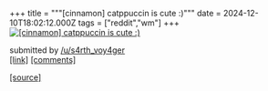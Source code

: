 +++
title = """[cinnamon] catppuccin is cute :)"""
date = 2024-12-10T18:02:12.000Z
tags = ["reddit","wm"]
+++
[![[cinnamon] catppuccin is cute :)](https://preview.redd.it/00n8ufm2926e1.png?width=640&crop=smart&auto=webp&s=929be28d11ce6e7735b5eb17c58f5809721db403 "[cinnamon] catppuccin is cute :)")](https://www.reddit.com/r/unixporn/comments/1hb7wj5/cinnamon_catppuccin_is_cute/)

submitted by [/u/s4rth\_voy4ger](https://www.reddit.com/user/s4rth_voy4ger)  
[\[link\]](https://i.redd.it/00n8ufm2926e1.png) [\[comments\]](https://www.reddit.com/r/unixporn/comments/1hb7wj5/cinnamon_catppuccin_is_cute/)

[[source]](https://www.reddit.com/r/unixporn/comments/1hb7wj5/cinnamon_catppuccin_is_cute/)
